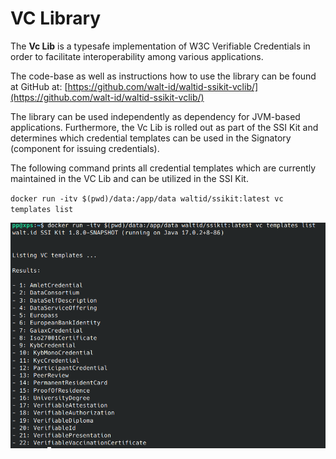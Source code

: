 # VC Library

The **Vc Lib** is a typesafe implementation of W3C Verifiable Credentials in order to facilitate interoperability among various applications.&#x20;

The code-base as well as instructions how to use the library can be found at GitHub at: [https://github.com/walt-id/waltid-ssikit-vclib/](https://github.com/walt-id/waltid-ssikit-vclib/)

The library can be used independently as dependency for JVM-based applications. Furthermore, the Vc Lib is rolled out as part of the SSI Kit and determines which credential templates can be used in the Signatory (component for issuing credentials).&#x20;

The following command prints all credential templates which are currently maintained in the VC Lib and can be utilized in the SSI Kit.

`docker run -itv $(pwd)/data:/app/data waltid/ssikit:latest vc templates list`

![](<../.gitbook/assets/image (4).png>)

